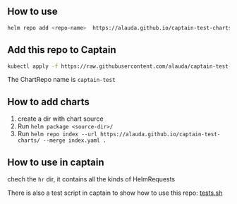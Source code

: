 ## How to use 

```bash
helm repo add <repo-name>  https://alauda.github.io/captain-test-charts/
```

## Add this repo to Captain

```bash
kubectl apply -f https://raw.githubusercontent.com/alauda/captain-test-charts/master/chartrepo.yaml
```

The ChartRepo name is `captain-test`

## How to add charts

1. create a dir with chart source
2. Run `helm package <source-dir>/`
3. Run `helm repo index --url https://alauda.github.io/captain-test-charts/ --merge index.yaml .`


## How to use in captain

chech the `hr` dir, it contains all the kinds of HelmRequests


There is also a test script in captain to show how to use this repo: [tests.sh](https://github.com/alauda/captain/blob/master/tests.sh)

